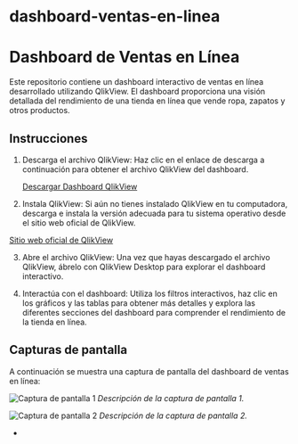 # dashboard-ventas-en-linea
# Dashboard de Ventas en Línea

Este repositorio contiene un dashboard interactivo de ventas en línea desarrollado utilizando QlikView. El dashboard proporciona una visión detallada del rendimiento de una tienda en línea que vende ropa, zapatos y otros productos.

## Instrucciones

1. Descarga el archivo QlikView: Haz clic en el enlace de descarga a continuación para obtener el archivo QlikView del dashboard.

   [Descargar Dashboard QlikView](enlace-a-tu-archivo.qvw)

2. Instala QlikView: Si aún no tienes instalado QlikView en tu computadora, descarga e instala la versión adecuada para tu sistema operativo desde el sitio web oficial de QlikView.

[Sitio web oficial de QlikView](https://www.qlik.com/us/try-or-buy/download-qlikview)


3. Abre el archivo QlikView: Una vez que hayas descargado el archivo QlikView, ábrelo con QlikView Desktop para explorar el dashboard interactivo.

4. Interactúa con el dashboard: Utiliza los filtros interactivos, haz clic en los gráficos y las tablas para obtener más detalles y explora las diferentes secciones del dashboard para comprender el rendimiento de la tienda en línea.

## Capturas de pantalla

A continuación se muestra una captura de pantalla del dashboard de ventas en línea:

![Captura de pantalla 1](https://imgur.com/PIcZaln)
_Descripción de la captura de pantalla 1._

![Captura de pantalla 2](captura2.png)
_Descripción de la captura de pantalla 2._

-
